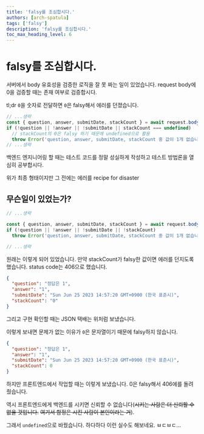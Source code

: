 ```yaml
---
title: 'falsy를 조심합시다.'
authors: [arch-spatula]
tags: ['falsy']
description: 'falsy를 조심합시다.'
toc_max_heading_level: 6
---
```


# falsy를 조심합시다.

서버에서 body 유효성을 검증한 로직을 잘 못 짜는 일이 있었습니다. request body에 0을 검증할 때는 존재 여부로 검증합시다.

<!--truncate-->

tl;dr `0`을 숫자로 전달하면 `0`은 falsy해서 에러를 던졌습니다.

```ts
// ...생략
const { question, answer, submitDate, stackCount } = await request.body().value;
if (!question || !answer || !submitDate || stackCount === undefined)
  // stackCount의 0은 falsy 하기 때문에 undefined으로 활용
  throw Error('question, answer, submitDate, stackCount 중 값이 1개 없습니다.');
// ...생략
```

백엔드 엔지니어링 할 때는 테스트 코드를 정말 성실하게 작성하고 테스트 방법론을 열심히 공부합시다.

위가 최종 형태이지만 그 전에는 에러를 recipe for disaster

## 무슨일이 있었는가?

```ts
// ...생략

const { question, answer, submitDate, stackCount } = await request.body().value;
if (!question || !answer || !submitDate || !stackCount)
  throw Error('question, answer, submitDate, stackCount 중 값이 1개 없습니다.');

// ...생략
```

원래는 이렇게 되어 있었습니다. 만약 stackCount가 falsy한 값이면 에러를 던지도록 했습니다. status code는 406으로 했습니다.

```json
{
  "question": "정답은 1",
  "answer": "1",
  "submitDate": "Sun Jun 25 2023 14:57:20 GMT+0900 (한국 표준시)",
  "stackCount": "0"
}
```

그리고 구현 확인할 때는 JSON 택배는 위처럼 보냈습니다.

이렇게 보내면 문제가 없는 이유가 `0`은 문자열이기 때문에 falsy하지 않습니다.

```json
{
  "question": "정답은 1",
  "answer": "1",
  "submitDate": "Sun Jun 25 2023 14:57:20 GMT+0900 (한국 표준시)",
  "stackCount": 0
}
```

하지만 프론트엔드에서 작업할 때는 이렇게 보냈습니다. 0은 falsy해서 406에를 돌려줬습니다.

역시 프론트엔드에게 백엔드를 시키면 신뢰할 수 없습니다(~~시키는 사람은 더 신뢰할 수 없을 것입니다.~~ ~~여기서 함정은 시킨 사람이 본인이라는 거~~).

그래서 `undefined`으로 바꿨습니다. 하다하다 이런 실수도 해보네요. ㅂㄷㅂㄷ...
